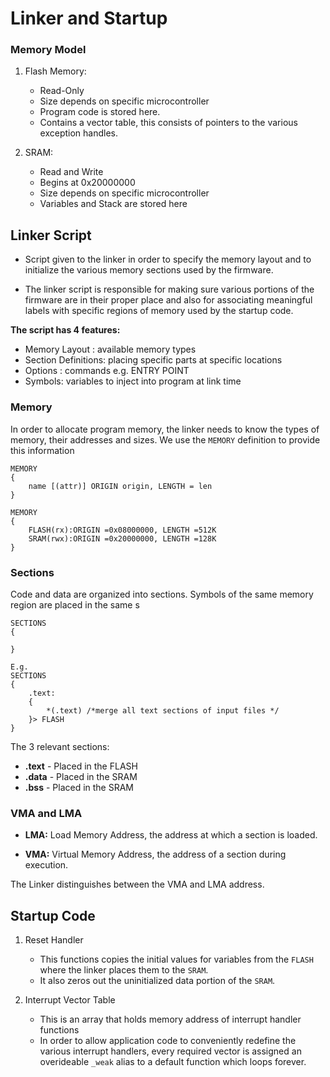 # Linker and Startup

### Memory Model

1. Flash Memory:
    - Read-Only
    - Size depends on specific microcontroller
    - Program code is stored here.
    - Contains a vector table, this consists of pointers to
    the various exception handles.

2. SRAM:
    - Read and Write
    - Begins at 0x20000000
    - Size depends on specific microcontroller
    - Variables and Stack are stored here

## Linker Script

- Script given to the linker in order to specify the memory layout
and to initialize the various memory sections used by the firmware.

- The linker script is responsible for making sure various portions
of the firmware are in their proper place and also for associating
meaningful labels with specific regions of memory used by the startup
code.

**The script has 4 features:**

- Memory Layout : available memory types
- Section Definitions: placing specific parts at specific locations
- Options : commands e.g. ENTRY POINT
- Symbols: variables to inject into program at link time

### Memory

In order to allocate program memory, the linker needs to know the types
of memory, their addresses and sizes. We use the `MEMORY` definition to
provide this information

```
MEMORY
{
    name [(attr)] ORIGIN origin, LENGTH = len
}
```

```
MEMORY
{
    FLASH(rx):ORIGIN =0x08000000, LENGTH =512K
    SRAM(rwx):ORIGIN =0x20000000, LENGTH =128K
}
```

### Sections

Code and data are organized into sections. Symbols of the same memory
region are placed in the same s

```
SECTIONS
{

}
```

```
E.g.
SECTIONS
{
    .text:
    {
        *(.text) /*merge all text sections of input files */
    }> FLASH
}
```

The 3 relevant sections:

- **.text** - Placed in the FLASH
- **.data** - Placed in the SRAM
- **.bss**  - Placed in the SRAM

### VMA and LMA

- **LMA:** Load Memory Address, the address at which a section is loaded.

- **VMA:** Virtual Memory Address, the address of a section during execution.

The Linker distinguishes between the VMA and LMA address.

## Startup Code

1. Reset Handler
    - This functions copies the initial values for variables from the
    `FLASH` where the linker places them to the `SRAM`.
    - It also zeros out the uninitialized data portion of the `SRAM`.

2. Interrupt Vector Table

    - This is an array that holds memory address of interrupt handler
    functions
    - In order to allow application code to conveniently redefine the
    various interrupt handlers, every required vector is assigned an
    overideable `_weak` alias to a default function which loops forever.